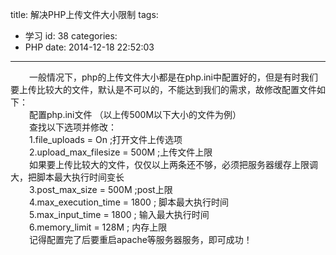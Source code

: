 title: 解决PHP上传文件大小限制
tags:
  - 学习
id: 38
categories:
  - PHP
date: 2014-12-18 22:52:03
---

<div style="font-size: 14px;"><span style="padding-left: 30px;">一般情况下，php的上传文件大小都是在php.ini中配置好的，但是有时我们要上传比较大的文件，默认是不可以的，不能达到我们的需求，故修改配置文件如下：</span></div>
<div style="font-size: 14px;"><span style="padding-left: 30px;">配置php.ini文件 （以上传500M以下大小的文件为例） </span></div>
<div style="font-size: 14px;"><span style="padding-left: 30px;">查找以下选项并修改：</span></div>
<div style="font-size: 14px;"><span style="padding-left: 30px;">1.file_uploads = On ;打开文件上传选项 </span></div>
<div style="font-size: 14px;"><span style="padding-left: 30px;">2.upload_max_filesize = 500M ;上传文件上限 </span></div>
<div style="font-size: 14px;"><span style="padding-left: 30px;">如果要上传比较大的文件，仅仅以上两条还不够，必须把服务器缓存上限调大，把脚本最大执行时间变长 </span></div>
<div style="font-size: 14px;"><span style="padding-left: 30px;">3.post_max_size = 500M ;post上限 </span></div>
<div style="font-size: 14px;"><span style="padding-left: 30px;">4.max_execution_time = 1800 ; 脚本最大执行时间 </span></div>
<div style="font-size: 14px;"><span style="padding-left: 30px;">5.max_input_time = 1800 ;  输入最大执行时间 </span></div>
<div style="font-size: 14px;"><span style="padding-left: 30px;">6.memory_limit = 128M ; 内存上限</span></div>
<div style="font-size: 14px;"><span style="padding-left: 30px;">记得配置完了后要重启apache等服务器服务，即可成功！</span></div>

